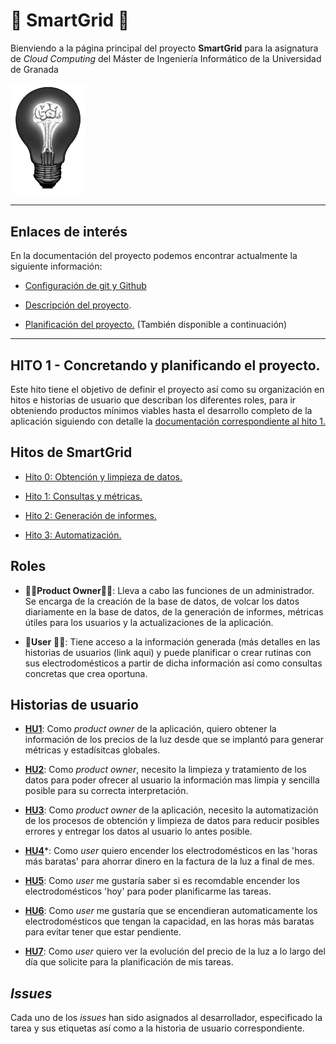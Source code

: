 # :brain: **SmartGrid** :electric_plug:

Bienviendo a la página principal del proyecto **SmartGrid** para la asignatura de *Cloud Computing* del Máster de Ingeniería Informático de la Universidad de Granada

<img title="" src="docs/img/logo.png" alt="" data-align="center" width="120">

---

## Enlaces de interés

En la documentación del proyecto podemos encontrar actualmente la siguiente información:

- [Configuración de git y Github](https://github.com/SrArtur/CC_22-23/blob/main/docs/configuration.md)

- [Descripción del proyecto](https://github.com/SrArtur/CC_22-23/blob/main/docs/hio0.md).

- [Planificación del proyecto.](https://github.com/SrArtur/CC_22-23/blob/main/docs/hito1.md) (También disponible a continuación)

----

## HITO 1 - Concretando y planificando el proyecto.

Este hito tiene el objetivo de definir el proyecto así como su organización en hitos e historias de usuario que describan los diferentes roles, para ir obteniendo productos mínimos viables hasta el desarrollo completo de la aplicación siguiendo con detalle la [documentación correspondiente al hito 1.](http://jj.github.io/CC/documentos/proyecto/1.Infraestructura.html)

## Hitos de SmartGrid

- [Hito 0: Obtención y limpieza de datos.](https://github.com/SrArtur/CC_22-23/milestone/1)

- [Hito 1: Consultas y métricas.](https://github.com/SrArtur/CC_22-23/milestone/2)

- [Hito 2: Generación de informes.](https://github.com/SrArtur/CC_22-23/milestone/3)

- [Hito 3: Automatización.](https://github.com/SrArtur/CC_22-23/milestone/4)

## Roles

- :man_technologist:**Product Owner**:woman_technologist:: Lleva a cabo las funciones de un administrador. Se encarga de la creación de la base de datos, de volcar los datos diariamente en la base de datos, de la generación de informes, métricas útiles para los usuarios y la actualizaciones de la aplicación.

- :standing_person:**User** :standing_woman:: Tiene acceso a la información generada (más detalles en las historias de usuarios (link aqui) y puede planificar o crear rutinas con sus electrodomésticos a partir de dicha información así como consultas concretas que crea oportuna.

## Historias de usuario

- [**HU1**](https://github.com/SrArtur/CC_22-23/issues/1):  Como *product owner* de la aplicación, quiero obtener la información de los precios de la luz desde que se implantó para generar métricas y estadísitcas globales.

- [**HU2**](https://github.com/SrArtur/CC_22-23/issues/2): Como *product owner*, necesito la limpieza y tratamiento de los datos para poder ofrecer al usuario la información mas limpia y sencilla posible para su correcta interpretación.

- [**HU3**](https://github.com/SrArtur/CC_22-23/issues/3): Como *product owner* de la aplicación, necesito la automatización de los procesos de obtención y limpieza de datos para reducir posibles errores y entregar los datos al usuario lo antes posible.

- [**HU4**](https://github.com/SrArtur/CC_22-23/issues/4)*: Como *user* quiero encender los electrodomésticos en las 'horas más baratas' para ahorrar dinero en la factura de la luz a final de mes.

- [**HU5**](https://github.com/SrArtur/CC_22-23/issues/5): Como *user* me gustaría saber si es recomdable encender los electrodomésticos 'hoy' para poder planificarme las tareas.

- [**HU6**](https://github.com/SrArtur/CC_22-23/issues/6): Como *user* me gustaría que se encendieran automaticamente los electrodomésticos que tengan la capacidad, en las horas más baratas para evitar tener que estar pendiente.

- [**HU7**](https://github.com/SrArtur/CC_22-23/issues/7): Como *user* quiero ver la evolución del precio de la luz a lo largo del día que solicite para la planificación de mis tareas.

## ***Issues***

Cada uno de los *issues* han sido asignados al desarrollador, especificado la tarea y sus etiquetas así como a la historia de usuario correspondiente.
